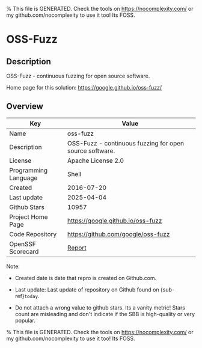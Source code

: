 
% This file is GENERATED. Check the tools on https://nocomplexity.com/ or my github.com/nocomplexity to use it too! Its FOSS. 

# OSS-Fuzz

## Description 

OSS-Fuzz - continuous fuzzing for open source software. 

Home page for this solution: https://google.github.io/oss-fuzz/ 

## Overview 

| Key | Value |
| --- | --- |
| Name | oss-fuzz |
| Description | OSS-Fuzz - continuous fuzzing for open source software. |
| License | Apache License 2.0 |
| Programming Language | Shell |
| Created | 2016-07-20 |
| Last update | 2025-04-04 |
| Github Stars | 10957 |
| Project Home Page | https://google.github.io/oss-fuzz |
| Code Repository | https://github.com/google/oss-fuzz |
| OpenSSF Scorecard | [Report](https://securityscorecards.dev/viewer/?uri=github.com/google/oss-fuzz) |

Note:
 - Created date is date that repro is created on Github.com. 

- Last update: Last update of repository on Github found on {sub-ref}`today`. 

- Do not attach a wrong value to github stars. Its a vanity metric! Stars count are misleading and 
don't indicate if the SBB is high-quality or very popular.

% This file is GENERATED. Check the tools on https://nocomplexity.com/ or my github.com/nocomplexity to use it too! Its FOSS. 

